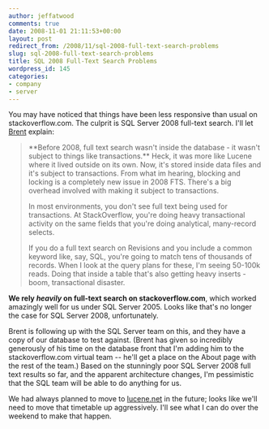 ```yaml
---
author: jeffatwood
comments: true
date: 2008-11-01 21:11:53+00:00
layout: post
redirect_from: /2008/11/sql-2008-full-text-search-problems
slug: sql-2008-full-text-search-problems
title: SQL 2008 Full-Text Search Problems
wordpress_id: 145
categories:
- company
- server
---
```



You may have noticed that things have been less responsive than usual on stackoverflow.com. The culprit is SQL Server 2008 full-text search. I'll let [Brent](http://www.brentozar.com/) explain:





<blockquote>
**Before 2008, full text search wasn't inside the database - it wasn't subject to things like transactions.**  Heck, it was more like Lucene where it lived outside on its own.  Now, it's stored inside data files and it's subject to transactions.  From what im hearing, blocking and locking is a completely new issue in 2008 FTS.  There's a big overhead involved with making it subject to transactions.

> 
> 
In most environments, you don't see full text being used for transactions.  At StackOverflow, you're doing heavy transactional activity on the same fields that you're doing analytical, many-record selects.

> 
> 
If you do a full text search on Revisions and you include a common keyword like, say, SQL, you're going to match tens of thousands of records.  When I look at the query plans for these, I'm seeing 50-100k reads.  Doing that inside a table that's also getting heavy inserts - boom, transactional disaster.
</blockquote>





**We rely _heavily_ on full-text search on stackoverflow.com**, which worked amazingly well for us under SQL Server 2005. Looks like that's no longer the case for SQL Server 2008, unfortunately.



Brent is following up with the SQL Server team on this, and they have a copy of our database to test against. (Brent has given so incredibly generously of his time on the database front that I'm adding him to the stackoverflow.com virtual team -- he'll get a place on the About page with the rest of the team.) Based on the stunningly poor SQL Server 2008 full text results so far, and the apparent architecture changes, I'm pessimistic that the SQL team will be able to do anything for us.



We had always planned to move to [lucene.net](http://incubator.apache.org/lucene.net/) in the future; looks like we'll need to move that timetable up aggressively. I'll see what I can do over the weekend to make that happen.

